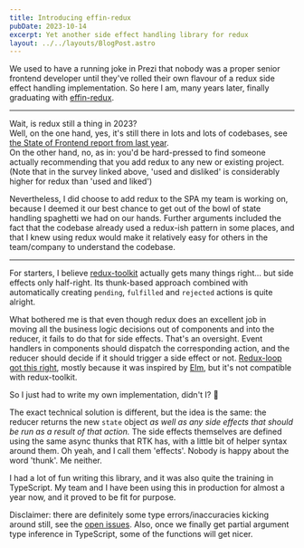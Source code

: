 ```yaml
---
title: Introducing effin-redux
pubDate: 2023-10-14
excerpt: Yet another side effect handling library for redux
layout: ../../layouts/BlogPost.astro
---
```


We used to have a running joke in Prezi that nobody was a proper senior frontend developer until they've rolled
their own flavour of a redux side effect handling implementation.
So here I am, many years later, finally graduating with [effin-redux](https://github.com/endreymarcell/effin-redux).

<hr>

Wait, is redux still a thing in 2023?
<br>
Well, on the one hand, yes, it's still there in lots and lots of codebases, see
[the State of Frontend report from last year](https://tsh.io/state-of-frontend/#over-the-past-year-which-of-the-following-libraries-have-you-used-and-liked).
<br>
On the other hand, no, as in:
you'd be hard-pressed to find someone actually recommending that you add redux to any new or existing project.
<br>
(Note that in the survey linked above, 'used and disliked' is considerably higher for redux than 'used and liked')

Nevertheless, I did choose to add redux to the SPA my team is working on,
because I deemed it our best chance to get out of the bowl of state handling spaghetti we had on our hands.
Further arguments included the fact that the codebase already used a redux-ish pattern in some places,
and that I knew using redux would make it relatively easy for others in the team/company to understand the codebase.

<hr>

For starters, I believe [redux-toolkit](https://redux-toolkit.js.org/) actually gets many things right...
but side effects only half-right.
Its thunk-based approach combined with automatically creating `pending`, `fulfilled` and `rejected` actions is quite alright.

What bothered me is that even though redux does an excellent job in moving all the business logic decisions out of components and into the reducer,
it fails to do that for side effects.
That's an oversight.
Event handlers in components should dispatch the corresponding action, and the reducer should decide if it should trigger a side effect or not.
[Redux-loop got this right](https://redux-loop.js.org/), mostly because it was inspired by [Elm](https://elm-lang.org/),
but it's not compatible with redux-toolkit.

So I just had to write my own implementation, didn't I? 🤷‍

The exact technical solution is different, but the idea is the same:
the reducer returns the new `state` object *as well as any side effects that should be run as a result of that action.*
The side effects themselves are defined using the same async thunks that RTK has, with a little bit of helper syntax around them.
Oh yeah, and I call them 'effects'. Nobody is happy about the word 'thunk'. Me neither.

I had a lot of fun writing this library, and it was also quite the training in TypeScript.
My team and I have been using this in production for almost a year now, and it proved to be fit for purpose.

Disclaimer: there are definitely some type errors/inaccuracies kicking around still, see the [open issues](https://github.com/endreymarcell/effin-redux/issues).
Also, once we finally get partial argument type inference in TypeScript, some of the functions will get nicer.